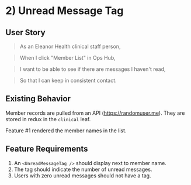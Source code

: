 # 2) Unread Message Tag

## User Story

> As an Eleanor Health clinical staff person,

> When I click "Member List" in Ops Hub,

> I want to be able to see if there are messages I haven't read,

> So that I can keep in consistent contact.

## Existing Behavior

Member records are pulled from an API (https://randomuser.me). They are stored in redux in the `clinical` leaf.

Feature #1 rendered the member names in the list.

## Feature Requirements

1. An `<UnreadMessageTag />` should display next to member name.
2. The tag should indicate the number of unread messages.
3. Users with zero unread messages should not have a tag.
